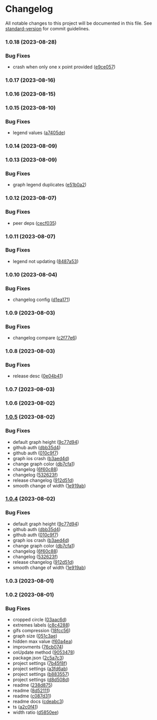 # Changelog

All notable changes to this project will be documented in this file. See [standard-version](https://github.com/conventional-changelog/standard-version) for commit guidelines.

### 1.0.18 (2023-08-28)


### Bug Fixes

* crash when only one x point provided ([e9ce057](https://github.com/birdwingo/react-native-reanimated-graph/commit/e9ce0577163bf0dfd5ff1bde6d5296eb45ec2833))

### 1.0.17 (2023-08-16)

### 1.0.16 (2023-08-15)

### 1.0.15 (2023-08-10)


### Bug Fixes

* legend values ([a7405de](https://github.com/birdwingo/react-native-reanimated-graph/commit/a7405de4442c2fb996c9f5e735d50dc8d61d8f81))

### 1.0.14 (2023-08-09)

### 1.0.13 (2023-08-09)


### Bug Fixes

* graph legend duplicates ([e51b0a2](https://github.com/birdwingo/react-native-reanimated-graph/commit/e51b0a23937def25dbecccad32b461ffb2e90cd5))

### 1.0.12 (2023-08-07)


### Bug Fixes

* peer deps ([cecf035](https://github.com/birdwingo/react-native-reanimated-graph/commit/cecf03591c7d2f2c4d82f3d15d6085f708fd5318))

### 1.0.11 (2023-08-07)


### Bug Fixes

* legend not updating ([8487a53](https://github.com/birdwingo/react-native-reanimated-graph/commit/8487a537bff894deef54443be4018f5faa9a2613))

### 1.0.10 (2023-08-04)


### Bug Fixes

* changelog config ([d1ea171](https://github.com/birdwingo/react-native-reanimated-graph/commit/d1ea171cb3fb0ffacc718ec212f4ea5bdaa1e0f6))

### 1.0.9 (2023-08-03)


### Bug Fixes

* changelog compare ([c2f77e6](https://github.com/birdwingo/react-native-reanimated-graph/commit/c2f77e6e7e63ef8579f0a6460e99062a9c69ec28))

### 1.0.8 (2023-08-03)


### Bug Fixes

* release desc ([0e04b41](https://github.com/birdwingo/react-native-reanimated-graph/commit/0e04b41ad693db907186d15f25bdd1357eeaa178))

### 1.0.7 (2023-08-03)

### 1.0.6 (2023-08-02)

### [1.0.5](https://github.com/birdwingo/react-native-reanimated-graph/compare/v1.0.3...v1.0.5) (2023-08-02)


### Bug Fixes

* default graph height ([9c77d94](https://github.com/birdwingo/react-native-reanimated-graph/commit/9c77d94c15c099b19fb9a7166f1e564cc2cac756))
* github auth ([dbb35d4](https://github.com/birdwingo/react-native-reanimated-graph/commit/dbb35d4e0f96ccab74a1480189295d6e13dba30d))
* github auth ([010c9f7](https://github.com/birdwingo/react-native-reanimated-graph/commit/010c9f7effeaf21a18af5e9243fc6b659b517564))
* graph ios crash ([b3aed4d](https://github.com/birdwingo/react-native-reanimated-graph/commit/b3aed4d9fe2740ea826d7752bda69d48124721a0))
* change graph color ([db7cfa1](https://github.com/birdwingo/react-native-reanimated-graph/commit/db7cfa1ab3005f51bd1c972ed11a8535dc4ac65b))
* changelog ([6f60c88](https://github.com/birdwingo/react-native-reanimated-graph/commit/6f60c88ccb39554f0795e60377710b0523be858c))
* changelog ([532623f](https://github.com/birdwingo/react-native-reanimated-graph/commit/532623f48d95c79cbda224768787a9d0c79314ca))
* release changelog ([912d51d](https://github.com/birdwingo/react-native-reanimated-graph/commit/912d51d1804856220a99089840a0b9cc5410c443))
* smooth change of width ([1e919ab](https://github.com/birdwingo/react-native-reanimated-graph/commit/1e919abaf632be151481ca89d74416a1000da292))

### [1.0.4](https://github.com/birdwingo/react-native-reanimated-graph/compare/v1.0.3...v1.0.4) (2023-08-02)


### Bug Fixes

* default graph height ([9c77d94](https://github.com/birdwingo/react-native-reanimated-graph/commit/9c77d94c15c099b19fb9a7166f1e564cc2cac756))
* github auth ([dbb35d4](https://github.com/birdwingo/react-native-reanimated-graph/commit/dbb35d4e0f96ccab74a1480189295d6e13dba30d))
* github auth ([010c9f7](https://github.com/birdwingo/react-native-reanimated-graph/commit/010c9f7effeaf21a18af5e9243fc6b659b517564))
* graph ios crash ([b3aed4d](https://github.com/birdwingo/react-native-reanimated-graph/commit/b3aed4d9fe2740ea826d7752bda69d48124721a0))
* change graph color ([db7cfa1](https://github.com/birdwingo/react-native-reanimated-graph/commit/db7cfa1ab3005f51bd1c972ed11a8535dc4ac65b))
* changelog ([6f60c88](https://github.com/birdwingo/react-native-reanimated-graph/commit/6f60c88ccb39554f0795e60377710b0523be858c))
* changelog ([532623f](https://github.com/birdwingo/react-native-reanimated-graph/commit/532623f48d95c79cbda224768787a9d0c79314ca))
* release changelog ([912d51d](https://github.com/birdwingo/react-native-reanimated-graph/commit/912d51d1804856220a99089840a0b9cc5410c443))
* smooth change of width ([1e919ab](https://github.com/birdwingo/react-native-reanimated-graph/commit/1e919abaf632be151481ca89d74416a1000da292))

### 1.0.3 (2023-08-01)

### 1.0.2 (2023-08-01)


### Bug Fixes

* cropped circle ([03aac6d](https://github.com/birdwingo/react-native-reanimated-graph/commit/03aac6d06a1c6bcae583bd5a763e8acbfc710859))
* extremes labels ([c8c4288](https://github.com/birdwingo/react-native-reanimated-graph/commit/c8c42887bbefdba6de3f44f5c1551214371e2e92))
* gifs compression ([18fcc56](https://github.com/birdwingo/react-native-reanimated-graph/commit/18fcc5607a899530e5d6ea49853b0f5b982a2c00))
* graph size ([051c3ae](https://github.com/birdwingo/react-native-reanimated-graph/commit/051c3aebd7fa51492516e5796b45766e9fcac495))
* hidden max value ([f60a4ea](https://github.com/birdwingo/react-native-reanimated-graph/commit/f60a4eaa956d5a130529fef0e0f787778808403d))
* improvments ([76cb074](https://github.com/birdwingo/react-native-reanimated-graph/commit/76cb07492be2e33ce92dc5f117deab8931617b2a))
* onUpdate method ([9053478](https://github.com/birdwingo/react-native-reanimated-graph/commit/90534788a4683868f0950dddb755dbde0235e6a1))
* package.json ([2c5a7c3](https://github.com/birdwingo/react-native-reanimated-graph/commit/2c5a7c3296f847c4646c25aba20f55b0f7ff15fc))
* project settings ([7b45f8f](https://github.com/birdwingo/react-native-reanimated-graph/commit/7b45f8fba697bd728d225f14d212e116d619a6da))
* project settings ([a3fd6ab](https://github.com/birdwingo/react-native-reanimated-graph/commit/a3fd6abbaf53144c6cd46888e36a215be5551379))
* project settings ([b883557](https://github.com/birdwingo/react-native-reanimated-graph/commit/b8835573964f1b3efe14774976b7982ef718242b))
* project settings ([d8d508d](https://github.com/birdwingo/react-native-reanimated-graph/commit/d8d508d72e6409fd14ab742e3e03580e9da0cabf))
* readme ([238d875](https://github.com/birdwingo/react-native-reanimated-graph/commit/238d87543d2e1f6ad6d86fedaf5e6d77e4bc2563))
* readme ([8d52111](https://github.com/birdwingo/react-native-reanimated-graph/commit/8d52111b14bf281216adb26030c04de8ebd6b238))
* readme ([c087d31](https://github.com/birdwingo/react-native-reanimated-graph/commit/c087d31dc9340632f6d73bc2da7c0d39f1a7f991))
* readme docs ([cdeabc3](https://github.com/birdwingo/react-native-reanimated-graph/commit/cdeabc3f05d3b547a6aca50c69f4a59ca486c186))
* ts ([a2c0f41](https://github.com/birdwingo/react-native-reanimated-graph/commit/a2c0f414c2c5d6840aeeccbcb64a65a842c1e43e))
* width ratio ([d5850ee](https://github.com/birdwingo/react-native-reanimated-graph/commit/d5850ee15355d92993878028648f32a25c101e95))

